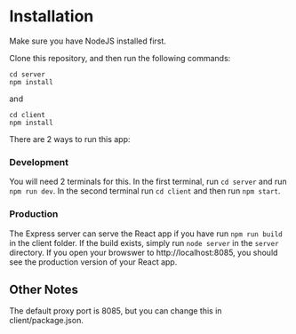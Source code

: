 # Installation

Make sure you have NodeJS installed first.

Clone this repository, and then run the following commands:
```
cd server
npm install
```
and
```
cd client
npm install
```

There are 2 ways to run this app:

### Development
You will need 2 terminals for this. In the first terminal, run ```cd server``` and run ```npm run dev```. In the second terminal run ```cd client``` and then run ```npm start```.

### Production
The Express server can serve the React app if you have run ```npm run build``` in the client folder. If the build exists, simply run ```node server``` in the ```server``` directory. If you open your browswer to http://localhost:8085, you should see the production version of your React app.

## Other Notes
The default proxy port is 8085, but you can change this in client/package.json.
